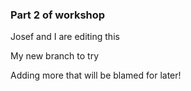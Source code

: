 ### Part 2 of workshop

Josef and I are editing this

My new branch to try

Adding more that will be blamed for later!
